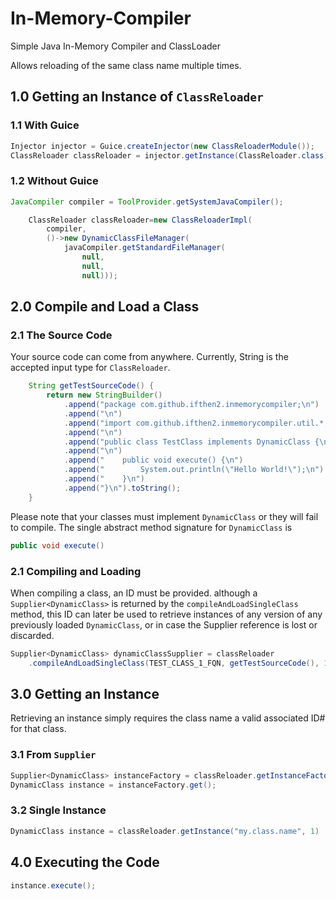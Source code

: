 # In-Memory-Compiler

Simple Java In-Memory Compiler and ClassLoader

Allows reloading of the same class name multiple times.

## 1.0 Getting an Instance of `ClassReloader`

### 1.1 With Guice

```java
Injector injector = Guice.createInjector(new ClassReloaderModule());
ClassReloader classReloader = injector.getInstance(ClassReloader.class);
```

### 1.2 Without Guice

```java
JavaCompiler compiler = ToolProvider.getSystemJavaCompiler();

    ClassReloader classReloader=new ClassReloaderImpl(
        compiler,
        ()->new DynamicClassFileManager(
            javaCompiler.getStandardFileManager(
                null,
                null,
                null)));
```

## 2.0 Compile and Load a Class

### 2.1 The Source Code

Your source code can come from anywhere. Currently, String is the accepted input type
for `ClassReloader`.

```java
    String getTestSourceCode() {
        return new StringBuilder()
            .append("package com.github.ifthen2.inmemorycompiler;\n")
            .append("\n")
            .append("import com.github.ifthen2.inmemorycompiler.util.*;\n")
            .append("\n")
            .append("public class TestClass implements DynamicClass {\n")
            .append("\n")
            .append("    public void execute() {\n")
            .append("        System.out.println(\"Hello World!\");\n")
            .append("    }\n")
            .append("}\n").toString();
    }
```

Please note that your classes must implement `DynamicClass` or they will fail to compile. The single
abstract method signature for `DynamicClass` is

```java
public void execute()
```

### 2.1 Compiling and Loading

When compiling a class, an ID must be provided. although a `Supplier<DynamicClass>` is returned by
the `compileAndLoadSingleClass` method, this ID can later be used to retrieve instances of any
version of any previously loaded `DynamicClass`, or in case the Supplier reference is lost or
discarded.

```java
Supplier<DynamicClass> dynamicClassSupplier = classReloader
    .compileAndLoadSingleClass(TEST_CLASS_1_FQN, getTestSourceCode(), 1);
```

## 3.0 Getting an Instance

Retrieving an instance simply requires the class name a valid associated ID# for that class.

### 3.1 From `Supplier`

```java
Supplier<DynamicClass> instanceFactory = classReloader.getInstanceFactory("my.class.name", 1);
DynamicClass instance = instanceFactory.get();
```

### 3.2 Single Instance

```java
DynamicClass instance = classReloader.getInstance("my.class.name", 1)
```

## 4.0 Executing the Code

```java
instance.execute();
```
